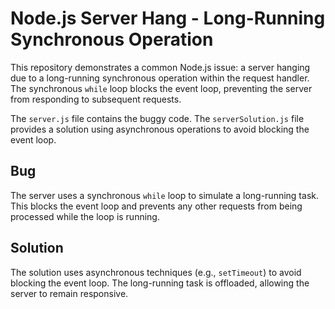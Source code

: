 # Node.js Server Hang - Long-Running Synchronous Operation

This repository demonstrates a common Node.js issue: a server hanging due to a long-running synchronous operation within the request handler.  The synchronous `while` loop blocks the event loop, preventing the server from responding to subsequent requests.

The `server.js` file contains the buggy code.  The `serverSolution.js` file provides a solution using asynchronous operations to avoid blocking the event loop.

## Bug

The server uses a synchronous `while` loop to simulate a long-running task.  This blocks the event loop and prevents any other requests from being processed while the loop is running.

## Solution

The solution uses asynchronous techniques (e.g., `setTimeout`) to avoid blocking the event loop. The long-running task is offloaded, allowing the server to remain responsive.